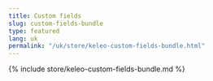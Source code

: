 ```yaml
---
title: Custom fields
slug: custom-fields-bundle
type: featured
lang: uk
permalink: "/uk/store/keleo-custom-fields-bundle.html"
---
```


{% include store/keleo-custom-fields-bundle.md %}

